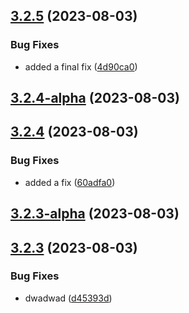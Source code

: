 ## [3.2.5](https://github.com/jlsude/testing-release/compare/v3.2.4-alpha...v3.2.5) (2023-08-03)


### Bug Fixes

* added a final fix ([4d90ca0](https://github.com/jlsude/testing-release/commit/4d90ca0fdf7d40dc138b7d4be632599108891c10))



## [3.2.4-alpha](https://github.com/jlsude/testing-release/compare/v3.2.4...v3.2.4-alpha) (2023-08-03)



## [3.2.4](https://github.com/jlsude/testing-release/compare/v3.2.3-alpha...v3.2.4) (2023-08-03)


### Bug Fixes

* added a fix ([60adfa0](https://github.com/jlsude/testing-release/commit/60adfa0a5966b47912bfe48c817814cbcfa088f0))



## [3.2.3-alpha](https://github.com/jlsude/testing-release/compare/v3.2.3...v3.2.3-alpha) (2023-08-03)



## [3.2.3](https://github.com/jlsude/testing-release/compare/v3.2.2-alpha...v3.2.3) (2023-08-03)


### Bug Fixes

* dwadwad ([d45393d](https://github.com/jlsude/testing-release/commit/d45393d301a292c7b29d4e7e0758a4a202564167))



